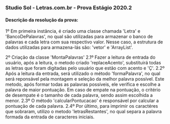### Studio Sol - Letras.com.br - Prova Estágio 2020.2

  #### Descrição da resolução da prova:
 
 1º Em primeira instância, é criado uma classe chamada 'Letra' e 'BancoDePalavras',
    no qual são utilizadas para armazenar o banco de palavras e cada letra com sua respectivo valor.
    Nesse caso, a estrutura de dados utilizadas para armazena-lás são: 'vetor' e 'ArrayList'.
 
 2º Criação da classe 'MontaPalavras'
    2.1º Fazer a leitura de entrada do usuário, após a leitura, o metodo criado 'replaceAcento',
         substituirá todas as letras que foram digitadas pelo usuário que estão com acento e 'Ç'.
    2.2º Após a leitura da entrada, será utilizado o método 'formaPalavra', no qual será reponsável
         pela montagem e seleção da melhor palavra possível. Este metodo, após formar todas as palavras
         possíveis, ele verifica e escolhe a palavra de maior pontuação. Em caso de empate na pontuação,
         o critério de desempate é o tamanho de cada palavra, sendo assim escolhida a menor.
    2.3º O método 'calcularPontucacao' é responsável por calcular a pontuação de cada palavra.
    2.4º Por último, para imprimir os caractéres que sobraram, utilizo o metodo 'letrasRestantes', no
         qual separa a palavra formada da entrada de caracteres iniciais.